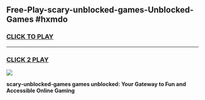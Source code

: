 
## Free-Play-scary-unblocked-games-Unblocked-Games #hxmdo
<h3>
<a href="https://news.freeplayer.one?title=scary-unblocked-games&ref=8M">CLICK TO PLAY</a></h3>
<hr>

<h3>
<a href="https://news.freeplayer.one?title=scary-unblocked-games&ref=8M">CLICK 2 PLAY</a>
  
</h3>

<a href="https://news.freeplayer.one?title=scary-unblocked-games&ref=8M"><img src="https://clearcache.store/games.png"></a>


**scary-unblocked-games games unblocked: Your Gateway to Fun and Accessible Online Gaming**
